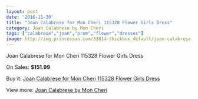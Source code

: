 ```yaml
---
layout: post
date: '2016-11-30'
title: "Joan Calabrese for Mon Cheri 115328 Flower Girls Dress"
category: Joan Calabrese by Mon Cheri
tags: ["calabrese","joan","prom","flower","dresses"]
image: http://img.princessan.com/33814-thickbox_default/joan-calabrese-for-mon-cheri-115328-flower-girls-dress.jpg
---
```

Joan Calabrese for Mon Cheri 115328 Flower Girls Dress

On Sales: **$151.99**
<a href="https://www.princessan.com/en/15759-joan-calabrese-for-mon-cheri-115328-flower-girls-dress.html"><amp-img layout="responsive" width="600" height="600" src="//img.princessan.com/33814-thickbox_default/joan-calabrese-for-mon-cheri-115328-flower-girls-dress.jpg" alt="Joan Calabrese for Mon Cheri 115328 Flower Girls Dress 0" /></a>

Buy it: [Joan Calabrese for Mon Cheri 115328 Flower Girls Dress](https://www.princessan.com/en/15759-joan-calabrese-for-mon-cheri-115328-flower-girls-dress.html "Joan Calabrese for Mon Cheri 115328 Flower Girls Dress")

View more: [Joan Calabrese by Mon Cheri](https://www.princessan.com/en/118- "Joan Calabrese by Mon Cheri")